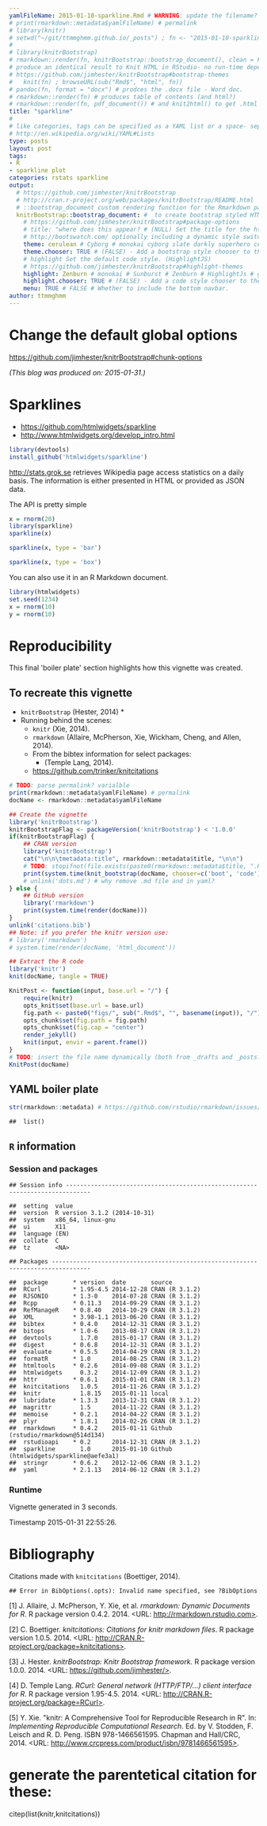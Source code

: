 ```yaml
---
yamlFileName: 2015-01-10-sparkline.Rmd # WARNING: update the filename?
# print(rmarkdown::metadata$yamlFileName) # permalink
# library(knitr)
# setwd("~/git/ttmmghmm.github.io/_posts") ; fn <- "2015-01-10-sparkline.Rmd" ; knit(fn)  # to get the .md file 
#
# library(knitrBootstrap)
# rmarkdown::render(fn, knitrBootstrap::bootstrap_document(), clean = FALSE) # no md?
# produce an identical result to Knit HTML in RStudio- no run-time dependency on RStudio
# https://github.com/jimhester/knitrBootstrap#bootstrap-themes
#   knit(fn) ; browseURL(sub("Rmd$", "html", fn))
# pandoc(fn, format = "docx") # prodces the .docx file - Word doc.
# rmarkdown::render(fn) # produces table of contents (and html?)
# rmarkdown::render(fn, pdf_document()) # and knit2html() to get .html from .md
title: "sparkline"
#
# like categories, tags can be specified as a YAML list or a space- separated string.
# http://en.wikipedia.org/wiki/YAML#Lists
type: posts
layout: post
tags:
- R
- sparkline plot
categories: rstats sparkline
output:
  # https://github.com/jimhester/knitrBootstrap
  # http://cran.r-project.org/web/packages/knitrBootstrap/README.html
  # ::bootstrap_document custom rendering function for the Rmarkdown package.
  knitrBootstrap::bootstrap_document: #  to create bootstrap styled HTML reports - not .md
    # https://github.com/jimhester/knitrBootstrap#package-options
    # title: "where does this appear? # (NULL) Set the title for the html document
    # http://bootswatch.com/ optionally including a dynamic style switch.
    theme: cerulean # Cyborg # monokai cyborg slate darkly superhero cerulean 
    theme.chooser: TRUE # (FALSE) - Add a bootstrap style chooser to the page.
    # highlight Set the default code style. (HighlightJS)
    # https://github.com/jimhester/knitrBootstrap#highlight-themes
    highlight: Zenburn # monokai # Sunburst # Zenburn # HighlightJs # google code 
    highlight.chooser: TRUE # (FALSE) - Add a code style chooser to the page.
    menu: TRUE # FALSE # Whether to include the bottom navbar.
author: ttmmghmm
---
```




# Change the default global options
https://github.com/jimhester/knitrBootstrap#chunk-options




<!-- setup vignette boiler plate
NB: Do not add yaml code here, put it at the start of the top level Rmd -->

*(This blog was produced on: 2015-01-31.)*  




<!-- NB: Do not add yaml code here, put it at the start of the top level Rmd -->






# Sparklines
* https://github.com/htmlwidgets/sparkline
* http://www.htmlwidgets.org/develop_intro.html


```r
library(devtools)
install_github('htmlwidgets/sparkline')
```

http://stats.grok.se retrieves Wikipedia page access statistics on a daily basis. 
The information is either presented in HTML or provided as JSON data.

The API is pretty simple

```r
x = rnorm(20)
library(sparkline)
sparkline(x)
```

<!--html_preserve--><span id="htmlwidget-6856" class="sparkline"></span>
<script type="application/json" data-for="htmlwidget-6856">{ "x": {
 "values": [ 0.6919652329250042, -0.4718802799430417, -1.774519615387741, -0.6375325849479716, 0.5219317104953515, 0.794434457589652, 0.3208079327542113, 1.197174226863785, -0.9568099585471216, 0.07624716077313738, 0.7964121024705162, 0.7940382977777728, 0.6731618881748075, 0.8605139223323282, -1.517505529192479, 1.075583448527095, -0.5265482636901841, 0.1190512741654871, -1.699601925525043, -0.8151332706980016 ],
"options": {
 "height":                20,
"width":                60 
},
"width":                60,
"height":                20 
},"evals": [  ] }</script><!--/html_preserve-->

```r
sparkline(x, type = 'bar')
```

<!--html_preserve--><span id="htmlwidget-5685" class="sparkline"></span>
<script type="application/json" data-for="htmlwidget-5685">{ "x": {
 "values": [ 0.6919652329250042, -0.4718802799430417, -1.774519615387741, -0.6375325849479716, 0.5219317104953515, 0.794434457589652, 0.3208079327542113, 1.197174226863785, -0.9568099585471216, 0.07624716077313738, 0.7964121024705162, 0.7940382977777728, 0.6731618881748075, 0.8605139223323282, -1.517505529192479, 1.075583448527095, -0.5265482636901841, 0.1190512741654871, -1.699601925525043, -0.8151332706980016 ],
"options": {
 "type": "bar",
"height":                20,
"width":                60 
},
"width":                60,
"height":                20 
},"evals": [  ] }</script><!--/html_preserve-->

```r
sparkline(x, type = 'box')
```

<!--html_preserve--><span id="htmlwidget-5846" class="sparkline"></span>
<script type="application/json" data-for="htmlwidget-5846">{ "x": {
 "values": [ 0.6919652329250042, -0.4718802799430417, -1.774519615387741, -0.6375325849479716, 0.5219317104953515, 0.794434457589652, 0.3208079327542113, 1.197174226863785, -0.9568099585471216, 0.07624716077313738, 0.7964121024705162, 0.7940382977777728, 0.6731618881748075, 0.8605139223323282, -1.517505529192479, 1.075583448527095, -0.5265482636901841, 0.1190512741654871, -1.699601925525043, -0.8151332706980016 ],
"options": {
 "type": "box",
"height":                20,
"width":                60 
},
"width":                60,
"height":                20 
},"evals": [  ] }</script><!--/html_preserve-->
You can also use it in an R Markdown document.



```r
library(htmlwidgets)
set.seed(1234)
x = rnorm(10)
y = rnorm(10)
```





<!-- *** reproducibility *** 
NB: Do not add yaml code here, put it at the start of the top level Rmd 
-->

# Reproducibility
This final 'boiler plate' section highlights how this vignette was created.

## To recreate this vignette

<!-- Additional semantic markup can be added to the citations themselves, such as the reason for the citation. -->

* `knitrBootstrap` (Hester, 2014)
  * 
* Running behind the scenes:  
    * `knitr` (Xie, 2014).
    * `rmarkdown` (Allaire, McPherson, Xie, Wickham, Cheng, and Allen, 2014).
    * From the bibtex information for select packages:
      * (Temple Lang, 2014).
    * <https://github.com/trinker/knitcitations>


```r
# TODO: parse permalink? varialble
print(rmarkdown::metadata$yamlFileName) # permalink
docName <- rmarkdown::metadata$yamlFileName

## Create the vignette
library('knitrBootstrap') 
knitrBootstrapFlag <- packageVersion('knitrBootstrap') < '1.0.0'
if(knitrBootstrapFlag) {
    ## CRAN version
    library('knitrBootstrap')
    cat("\n\n\tmetadata:title", rmarkdown::metadata$title, "\n\n")
    # TODO: stopifnot(file.exists(paste0(rmarkdown::metadata$title, ".Rmd")))
    print(system.time(knit_bootstrap(docName, chooser=c('boot', 'code'), show_code = TRUE)))
    # unlink('dots.md') # why remove .md file and in yaml?
} else {
    ## GitHub version
    library('rmarkdown')
    print(system.time(render(docName)))
}
unlink('citations.bib')
## Note: if you prefer the knitr version use:
# library('rmarkdown')
# system.time(render(docName, 'html_document'))

## Extract the R code
library('knitr')
knit(docName, tangle = TRUE)

KnitPost <- function(input, base.url = "/") {
    require(knitr)
    opts_knit$set(base.url = base.url)
    fig.path <- paste0("figs/", sub(".Rmd$", "", basename(input)), "/")
    opts_chunk$set(fig.path = fig.path)
    opts_chunk$set(fig.cap = "center")
    render_jekyll()
    knit(input, envir = parent.frame())
}
# TODO: insert the file name dynamically (both from _drafts and _posts?)
KnitPost(docName)
```

## YAML boiler plate

```r
str(rmarkdown::metadata) # https://github.com/rstudio/rmarkdown/issues/260
```

```
##  list()
```

## `R` information

### Session and packages

```
## Session info -----------------------------------------------------------------------------
```

```
##  setting  value                       
##  version  R version 3.1.2 (2014-10-31)
##  system   x86_64, linux-gnu           
##  ui       X11                         
##  language (EN)                        
##  collate  C                           
##  tz       <NA>
```

```
## Packages ---------------------------------------------------------------------------------
```

```
##  package       * version  date       source                                
##  RCurl         * 1.95-4.5 2014-12-28 CRAN (R 3.1.2)                        
##  RJSONIO       * 1.3-0    2014-07-28 CRAN (R 3.1.2)                        
##  Rcpp          * 0.11.3   2014-09-29 CRAN (R 3.1.2)                        
##  RefManageR    * 0.8.40   2014-10-29 CRAN (R 3.1.2)                        
##  XML           * 3.98-1.1 2013-06-20 CRAN (R 3.1.2)                        
##  bibtex        * 0.4.0    2014-12-31 CRAN (R 3.1.2)                        
##  bitops        * 1.0-6    2013-08-17 CRAN (R 3.1.2)                        
##  devtools        1.7.0    2015-01-17 CRAN (R 3.1.2)                        
##  digest        * 0.6.8    2014-12-31 CRAN (R 3.1.2)                        
##  evaluate      * 0.5.5    2014-04-29 CRAN (R 3.1.2)                        
##  formatR       * 1.0      2014-08-25 CRAN (R 3.1.2)                        
##  htmltools     * 0.2.6    2014-09-08 CRAN (R 3.1.2)                        
##  htmlwidgets     0.3.2    2014-12-09 CRAN (R 3.1.2)                        
##  httr          * 0.6.1    2015-01-01 CRAN (R 3.1.2)                        
##  knitcitations   1.0.5    2014-11-26 CRAN (R 3.1.2)                        
##  knitr           1.8.15   2015-01-11 local                                 
##  lubridate     * 1.3.3    2013-12-31 CRAN (R 3.1.2)                        
##  magrittr        1.5      2014-11-22 CRAN (R 3.1.2)                        
##  memoise       * 0.2.1    2014-04-22 CRAN (R 3.1.2)                        
##  plyr          * 1.8.1    2014-02-26 CRAN (R 3.1.2)                        
##  rmarkdown     * 0.4.2    2015-01-11 Github (rstudio/rmarkdown@514d134)    
##  rstudioapi    * 0.2      2014-12-31 CRAN (R 3.1.2)                        
##  sparkline       1.0      2015-01-10 Github (htmlwidgets/sparkline@aefe3a1)
##  stringr       * 0.6.2    2012-12-06 CRAN (R 3.1.2)                        
##  yaml          * 2.1.13   2014-06-12 CRAN (R 3.1.2)
```

### Runtime 

Vignette generated in 3 seconds.   
<p>Timestamp 2015-01-31 22:55:26. <!-- Date the vignette was generated -->

<!-- *** Bibliography END ***
NB: Do not add yaml code here, put it at the start of the top level Rmd 
-->

# Bibliography

Citations made with `knitcitations` (Boettiger, 2014).



```
## Error in BibOptions(.opts): Invalid name specified, see ?BibOptions
```

[1] J. Allaire, J. McPherson, Y. Xie, et al. _rmarkdown: Dynamic Documents for
R_. R package version 0.4.2. 2014. <URL: http://rmarkdown.rstudio.com>.

[2] C. Boettiger. _knitcitations: Citations for knitr markdown files_. R package
version 1.0.5. 2014. <URL: http://CRAN.R-project.org/package=knitcitations>.

[3] J. Hester. _knitrBootstrap: Knitr Bootstrap framework._ R package version
1.0.0. 2014. <URL: https://github.com/jimhester/>.

[4] D. Temple Lang. _RCurl: General network (HTTP/FTP/...) client interface for
R_. R package version 1.95-4.5. 2014. <URL:
http://CRAN.R-project.org/package=RCurl>.

[5] Y. Xie. "knitr: A Comprehensive Tool for Reproducible Research in R". In:
_Implementing Reproducible Computational Research_. Ed. by V. Stodden, F. Leisch
and R. D. Peng. ISBN 978-1466561595. Chapman and Hall/CRC, 2014. <URL:
http://www.crcpress.com/product/isbn/9781466561595>.
# generate the parentetical citation for these:
 citep(list(knitr,knitcitations))


